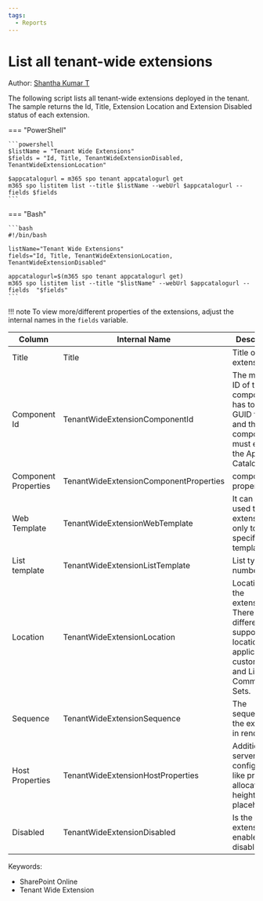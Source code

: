 ```yaml
---
tags:
  - Reports
---
```


# List all tenant-wide extensions

Author: [Shantha Kumar T](https://www.ktskumar.com/2020/04/manage-tenant-wide-extensions-using-office-365-cli/)

The following script lists all tenant-wide extensions deployed in the tenant. The sample returns the Id, Title, Extension Location and Extension Disabled status of each extension.

=== "PowerShell"

    ```powershell
    $listName = "Tenant Wide Extensions"
    $fields = "Id, Title, TenantWideExtensionDisabled, TenantWideExtensionLocation"

    $appcatalogurl = m365 spo tenant appcatalogurl get
    m365 spo listitem list --title $listName --webUrl $appcatalogurl --fields $fields
    ```

=== "Bash"

    ```bash
    #!/bin/bash

    listName="Tenant Wide Extensions"
    fields="Id, Title, TenantWideExtensionLocation, TenantWideExtensionDisabled"

    appcatalogurl=$(m365 spo tenant appcatalogurl get)
    m365 spo listitem list --title "$listName" --webUrl $appcatalogurl --fields  "$fields"
    ```

!!! note
    To view more/different properties of the extensions, adjust the internal names in the `fields` variable.

Column|Internal Name|Description
--|--|--
Title|Title|Title of the extension.
Component Id|TenantWideExtensionComponentId|The manifest ID of the component. It has to be in GUID format and the component must exist in the App Catalog.
Component Properties|TenantWideExtensionComponentProperties|component properties.
Web Template|TenantWideExtensionWebTemplate|It can be used to target extension only to a specific web template.
List template|TenantWideExtensionListTemplate|List type as a number.
Location|TenantWideExtensionLocation|Location of the extension. There are different support locations for application customizers and ListView Command Sets.
Sequence|TenantWideExtensionSequence|The sequence of the extension in rendering.
Host Properties|TenantWideExtensionHostProperties|Additional server-side configuration, like pre-allocated height for placeholders.
Disabled|TenantWideExtensionDisabled|Is the extension enabled or disabled?

Keywords:

- SharePoint Online
- Tenant Wide Extension
